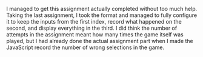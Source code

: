 I managed to get this assignment actually completed without too much help. Taking the last assignment, I took the format and managed to fully configure it to keep the inputs from the first index, record what happened on the second, and display everything in the third. I did think the number of attempts in the assignment meant how many times the game itself was played, but I had already done the actual assignment part when I made the JavaScript record the number of wrong selections in the game.

